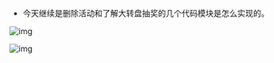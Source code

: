 + 今天继续是删除活动和了解大转盘抽奖的几个代码模块是怎么实现的。

![img](http://git.gyyx.cn/caishuai/static/raw/master/img/0306_2.jpg)

![img](http://git.gyyx.cn/caishuai/static/raw/master/img/0306_1.jpg)
